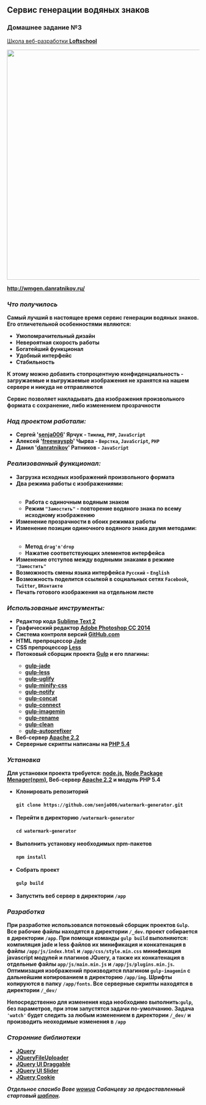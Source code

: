 <h2>Сервис генерации водяных знаков</h2>
<h3> Домашнее задание №3</h3>
<a href="http://loftschool.ru">Школа веб-разработки <b>Loftschool</p></a>

<img src="http://wmgen.danratnikov.ru/img/watermark3.jpg" style="width: 600px" />
<p><a href="http://wmgen.danratnikov.ru/">http://wmgen.danratnikov.ru/</a></p>
<h3><i>Что получилось</i></h3>
<p>Самый лучший в настоящее время сервис генерации водяных знаков. Его отличетельной особенностями являются:</p>
<ul>
	<li>Умопомрачительный дизайн</li>
	<li>Невероятная скорость работы</li>
	<li>Богатейший функционал</li>
	<li>Удобный интерфейс</li>
	<li>Стабильность </li>
</ul>
<p>К этому можно добавить стопроцентную конфиденциальность - загружаемые и выгружаемые изображения не хранятся на нашем сервере и никуда не отправляются</p>
<p>Сервис позволяет накладывать два изображения произвольного формата с сохранение, либо изменением прозрачности</p>
<h3><i>Над проектом работали:</i></h3>
<ul>
  <li>Сергей '<a href="https://github.com/senja006/">senja006</a>' Ярчук - <code>Тимлид</code>, <code>PHP</code>, <code>JavaScript</code></li>
  <li>Алексей '<a href="https://github.com/freewayspb">freewayspb</a>' Чырва  - <code>Верстка</code>, <code>JavaScript</code>, <code>PHP</code></li>
  <li>Данил '<a href="https://github.com/danratnikov">danratnikov</a>' Ратников  - <code>JavaScript</code></li>
</ul>
<h3><i>Реализованный функционал:</i></h3>
<ul>
	<li>Загрузка исходных изображений произвольного формата</li>
	<li>Два режима работы с изображениями:</li>
	<br/>
	<ul>
			<li>Работа с одиночным водяным знаком</li>
			<li>Режим <code>"Замостить"</code> - повторение водяного знака по всему исходному изображению</li>
	</ul>
	<li>Изменение прозрачности в обоих режимах работы</li>
	<li>Изменение позиции одиночного водяного знака двумя методами:</li>
	<br/>
	<ul>
			<li>Метод <code>drag'n'drop</code></li>
			<li>Нажатие соответствующих элементов интерфейса</li>
	</ul>
	<li>Изменение отступов между водяными знаками в режиме <code>"Замостить"</code> </li>
	<li>Возможность смены языка интерфейса <code>Русский</code> - <code>English</code> </li>
	<li>Возможность поделится ссылкой в социальных сетях <code>Facebook</code>, <code>Twitter</code>, <code>ВКонтакте</code></li>
	<li>Печать готового изображения на отдельном листе</li>
</ul>

<h3><i>Использованые инструменты:</i></h3>
<ul>
	<li>Редактор кода <a href="http://www.sublimetext.com/2">Sublime Text 2</a></li>
	<li>Графический редактор <a href="http://www.adobe.com/ru/products/photoshop.html">Adobe Photoshop CC 2014</a></li>
	<li>Система контроля версий <a href="http://github.com">GitHub.com</a></li>
	<li>HTML препроцессор <a href="http://jade-lang.com">Jade</a></li>
	<li>CSS препроцессор <a href="http://lesscss.org/">Less</a></li>
	<li>Потоковый сборщик проекта  <a href="http://gulpjs.com">Gulp</a> и его плагины:</li>
		<ul>
			<li><a href="https://www.npmjs.com/package/gulp-jade">gulp-jade</a></li>
			<li><a href="https://www.npmjs.com/package/gulp-less">gulp-less</a></li>
			<li><a href="https://www.npmjs.com/package/gulp-uglify">gulp-uglify</a></li>
			<li><a href="https://www.npmjs.com/package/gulp-minify-css">gulp-minify-css</a></li>
			<li><a href="https://www.npmjs.com/package/gulp-notify">gulp-notify</a></li>
			<li><a href="https://www.npmjs.com/package/gulp-concat">gulp-concat</a></li>
			<li><a href="https://www.npmjs.com/package/gulp-connect">gulp-connect</a></li>
			<li><a href="https://www.npmjs.com/package/gulp-imagemin">gulp-imagemin</a></li>
			<li><a href="https://www.npmjs.com/package/gulp-rename">gulp-rename</a></li>
			<li><a href="https://www.npmjs.com/package/gulp-clean">gulp-clean</a></li>
			<li><a href="https://www.npmjs.com/package/gulp-autoprefixer">gulp-autoprefixer</a></li>
	</ul>
	<li>Веб-сервер <a href="http://apache.org/"> Apache 2.2</a></li>
	<li>Серверные скрипты написаны на  <a href="http://php.net/">PHP 5.4</a></li>
</ul>

<h3><i>Установка</i></h3>
<p>Для установки проекта требуется: <a href="http://nodejs.org/">node.js</a>,  <a href="http://nodejs.org/">Node Package Menager(npm)</a>,  Веб-сервер <a href="http://apache.org/"> Apache 2.2</a> и модуль PHP 5.4</p>
<ul>
			<li>Клонировать репозиторий<br/><br/><code>git clone https://github.com/senja006/watermark-generator.git</code></li>
			<br/>
			<li>Перейти в директорию <code>/watermark-generator</code><br/><br/><code>cd watermark-generator</code></li>
			<br/>
			<li>Выполнить установку необходимых npm-пакетов<br/><br/><code>npm install</code><br/></li>
			<br/>
			<li>Собрать проект<br/><br/><code>gulp build</code><br/></li>
			<br/>
			<li>Запустить веб сервер в директории <code>/app</code><br/></li>
	</ul>

<h3><i>Разработка</i></h3>
<p>При разработке использовался потоковый сборщик проектов <code>Gulp</code>. Все рабочие файлы находятся в директории <code>/_dev</code>. проект собирается в директории <code>/app</code>. При помощи команды 
<code>gulp build</code> выполняются: компиляция jade и less файлов их минификация и конкатенация в файлы  <code>/app/js/index.html</code> и <code>/app/css/style.min.css</code> минификация javascript модулей и плагинов JQuery, а также их конкатенация в отдельные файлы <code>app/js/main.min.js</code> и <code>/app/js/plugins.min.js</code>. Оптимизация изображений производится плагином <code>gulp-imagemin</code> c дальнейшим копированием в директорию <code>/app/img</code>. Шрифты копируются в папку <code>/app/fonts</code>. Все серверные скрипты находятся в директории <code>/_dev/</code></p>
<p>Непосредственно для изменения кода необходимо выполнить:<code>gulp</code>,
без параметров, при этом запустятся задачи по-умолчанию. Задача <code>'watch'</code>
будет следить за любым изменением в директории <code>/_dev/</code> и производить неоходимые изменения в <code>/app</code></p>
<h3><i>Сторонние библиотеки</i></h3>
<ul>
	<li><a href="http://jquery.com">JQuery</a></li>
	<li><a href="http://plugins.jquery.com/blueimp-file-upload-jquery-ui/">JQueryFileUploader</a></li>
	<li><a href="http://jqueryui.com/draggable/">JQuery UI Draggable</a></li>
	<li><a href="http://jqueryui.com/slider/">JQuery UI Slider</a></li>
	<li><a href="http://plugins.jquery.com/cookie/">JQuery Cookie</a></li>
</ul>

<p><i>Отдельное спасибо Вове <a href="https://github.com/wowua">wowua</a> Сабанцеву за предоставленный стартовый <a href="https://github.com/wowua/_blank-template">шаблон</a>.</i><p>

